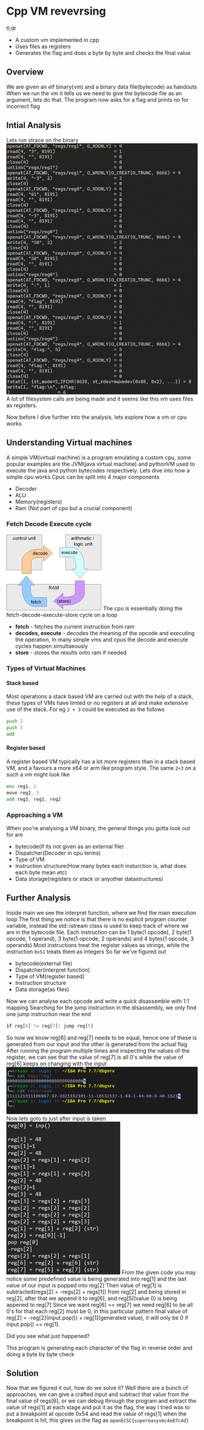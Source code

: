 # Cpp VM revevrsing

tl;dr
- A custom vm implemented in cpp
- Uses files as registers
- Generates the flag and does a byte by byte and checks the final value

## Overview
We are given an elf binary(vm) and a binary data file(bytecode) as handouts
When we run the vm it tells us we need to give the bytecode file as an argument, lets do that. The program now asks for a flag and prints no for incorrect flag

## Intial Analysis
Lets run strace on the binary
![strace-output](strace.png)
A lot of filesystem calls are being made and it seems like this vm uses files as registers.

Now before I dive further into the analysis, lets explore how a vm or cpu works

## Understanding Virtual machines
A simple VM(virtual machine) is a program emulating a custom cpu, some popular examples are the JVM(java virtual machine) and pythonVM used to execute the java and python bytecodes respectively. Lets dive into how a simple cpu works
Cpus can be split into 4 major components
- Decoder
- ALU
- Memory(registers)
- Ram (Not part of cpu but a crucial component)

### Fetch Decode Execute cycle
![cpu-cycle](cpu.jpg)
The cpu is essentially doing the fetch-decode-execute-store cycle on a loop
- **fetch** - fetches the current instruction from ram
- **decodes, execute** - decodes the meaning of the opcode and executing the operation, In many simple vms and cpus the decode and execute cycles happen simultaeously
- **store** - stores the results onto ram if needed

### Types of Virtual Machines
#### Stack based
Most operations a stack based VM are carried out with the help of a stack, these types of VMs have limted or no registers at all and make extensive use of the stack.
For eg `2 + 3` could be executed as the follows
```asm
push 2
push 3
add
```
#### Register based
A register based VM typically has a lot more registers than in a stack based VM, and a favours a more x64 or arm like program style. The same `2+3` on a such a vm might look like
```asm
mov reg1, 2
move reg2, 3
add reg3, reg1, reg2
```

### Approaching a VM
When you're analysing a VM binary, the general things you gotta look out for are
- bytecode(if its not given as an external file)
- Dispatcher(Decoder in cpu terms)
- Type of VM
- Instruction structure(How many bytes each insturction is, what does each byte mean etc)
- Data storage(registers or stack or anyother datastructures)

## Further Analysis
Inside main we see the interpret function, where we find the main execution loop
The first thing we notice is that there is no explicit program counter variable, instead the std::istream class is used to keep track of where we are in the bytecode file.
Each instruction can be 1 byte(1 opcode), 2 byte(1 opcode, 1 operand), 3 byte(1 opcode, 2 operands) and 4 bytes(1 opcode, 3 operands)
Most instructions treat the register values as strings, while the instruction `0x51` treats them as integers
So far we've figured out
- bytecode(external file)
- Dispatcher(interpret function)
- Type of VM(register based)
- Instruction structure
- Data storage(as files)

Now we can analyse each opcode and write a quick disassemble with 1:1 mapping
Searching for the jump instruction in the disassembly, we only find one jump instruction near the end
```py
if reg[6] != reg[7]: jump reg[5]
```
So now we know reg[6] and reg[7] needs to be equal, hence one of these is generated from our input and the other is generated from the actual flag
After running the program multiple times and inspecting the values of the register, we can see that the value of reg[7] is all 0's while the value of reg[6] keeps on changing with the input
![register-output](regs.png)
Now lets goto to just after input is taken
![disassembly-patterns](pattern.png)
From the given code you may notice some predefined value is being generated into reg[1] and the last value of our input is popped into reg[2]
Then value of reg[1] is subtracted(regs[2] = -regs[2] + regs[1]) from reg[2] and being stored in reg[2], after that we append it to reg[6], and reg[5]\(value 0) is being appened to reg[7]
Since we want reg[6] == reg[7] we need reg[6] to be all 0's for that each reg[2] must be 0, in this particular pattern final value of reg[2] = -reg[2]\(input.pop()) + reg[1]\(generated value), it will only be 0 if input.pop() == reg[1].

Did you see what just happened?

This program is generating each character of the flag in reverse order and doing a byte by byte check

## Solution
Now that we figured it out, how do we solve it? Well there are a bunch of approaches, we can give a crafted input and subtract that value from the final value of regs[6], or we can debug through the program and extract the value of regs[1] at each stage and put it as the flag, the way I tried was to put a breakpoint at opcode 0x54 and read the value of regs[1] when the breakpoint is hit, this gives us the flag as `openECSC{supereasyvmc4e87c4d}` 
